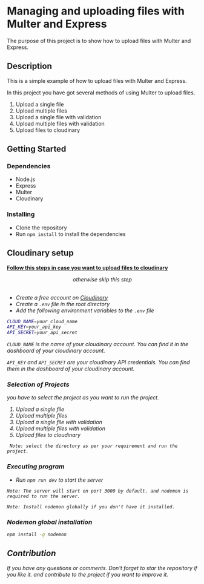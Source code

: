 <!-- @format -->

# Managing and uploading files with Multer and Express

The purpose of this project is to show how to upload files with Multer and Express.

## Description

This is a simple example of how to upload files with Multer and Express.

In this project you have got several methods of using Multer to upload files.

1. Upload a single file
2. Upload multiple files
3. Upload a single file with validation
4. Upload multiple files with validation
5. Upload files to cloudinary

## Getting Started

### Dependencies

- Node.js
- Express
- Multer
- Cloudinary

### Installing

- Clone the repository
- Run `npm install` to install the dependencies

## Cloudinary setup

<b><u> Follow this steps in case you want to upload files to cloudinary </u> </b> <br>

<center> <i> otherwise skip this step <i></i></center>
<br>

- Create a free account on [Cloudinary](https://cloudinary.com/)
- Create a `.env` file in the root directory
- Add the following environment variables to the `.env` file

```bash
CLOUD_NAME=your_cloud_name
API_KEY=your_api_key
API_SECRET=your_api_secret
```

`CLOUD_NAME` is the name of your cloudinary account. You can find it in the dashboard of your cloudinary account.

`API_KEY` and `API_SECRET` are your cloudinary API credentials. You can find them in the dashboard of your cloudinary account.

### Selection of Projects

you have to select the project as you want to run the project.

1. Upload a single file
2. Upload multiple files
3. Upload a single file with validation
4. Upload multiple files with validation
5. Upload files to cloudinary

` Note: select the directory as per your requirement and run the project.`

### Executing program

- Run `npm run dev` to start the server

`Note: The server will start on port 3000 by default. and nodemon is required to run the server.`

`Note: Install nodemon globally if you don't have it installed.`

### Nodemon global installation

```bash
npm install -g nodemon
```

## Contribution

If you have any questions or comments.
Don't forget to star the repository if you like it.
and contribute to the project if you want to improve it.
